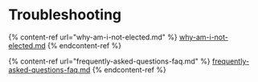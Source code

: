 # Troubleshooting

{% content-ref url="why-am-i-not-elected.md" %}
[why-am-i-not-elected.md](why-am-i-not-elected.md)
{% endcontent-ref %}

{% content-ref url="frequently-asked-questions-faq.md" %}
[frequently-asked-questions-faq.md](frequently-asked-questions-faq.md)
{% endcontent-ref %}

